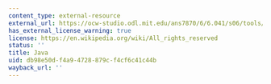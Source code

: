 ```yaml
---
content_type: external-resource
external_url: https://ocw-studio.odl.mit.edu/ans7870/6/6.041/s06/tools/Queues/queues.html
has_external_license_warning: true
license: https://en.wikipedia.org/wiki/All_rights_reserved
status: ''
title: Java
uid: db98e50d-f4a9-4728-879c-f4cf6c41c44b
wayback_url: ''
---
```

